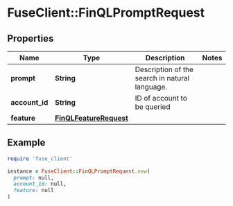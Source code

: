 # FuseClient::FinQLPromptRequest

## Properties

| Name | Type | Description | Notes |
| ---- | ---- | ----------- | ----- |
| **prompt** | **String** | Description of the search in natural language. |  |
| **account_id** | **String** | ID of account to be queried |  |
| **feature** | [**FinQLFeatureRequest**](FinQLFeatureRequest.md) |  |  |

## Example

```ruby
require 'fuse_client'

instance = FuseClient::FinQLPromptRequest.new(
  prompt: null,
  account_id: null,
  feature: null
)
```

